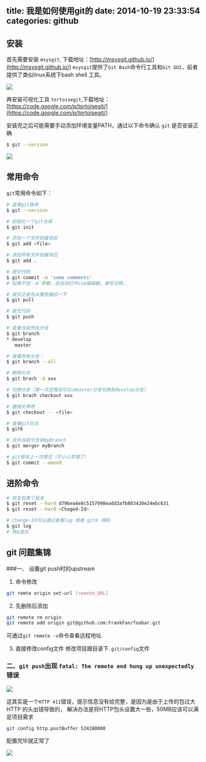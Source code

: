 title: 我是如何使用git的
date: 2014-10-19 23:33:54
categories: github
---

## 安装
首先需要安装 `msysgit`,  下载地址：[http://msysgit.github.io/](http://msysgit.github.io/)
`msysgit`提供了`Git Bash`命令行工具和`Git GUI`，前者提供了类似linux系统下bash shell 工具。

![](http://msysgit.github.io/img/git_logo.png)

再安装可视化工具 `tortoisegit`,下载地址： [https://code.google.com/p/tortoisegit/](https://code.google.com/p/tortoisegit/)


安装完之后可能需要手动添加环境变量PATH，通过以下命令确认 `git` 是否安装正确
```bash
$ git --version
```
![](http://images.cnitblog.com/blog/282019/201410/171947165916210)

## 常用命令

`git`常用命令如下：

```bash
# 查看git版本
$ git --version

# 初始化一个git仓库
$ git init

# 添加一个文件到缓存区
$ git add <file>

# 添加所有文件到缓存区
$ git add .

# 提交代码
$ git commit -m 'some comments'
# 如果不加`-m`参数，会自动打开vim编辑器，填写注释。

# 提交之前先从服务器拉一下
$ git pull

# 提交代码
$ git push

# 查看当前所在分支
$ git branch
* develop
   master

# 查看所有分支：
$ git branch --all

# 删除分支
$ git brach -d xxx

# 切换分支（第一次克隆后可以从master分支切换到develop分支）
$ git brach checkout xxx

# 撤销文修改
$ git checkout -- <file>

# 查看git日志
$ gitk

# 合并当前分支到myBranch
$ git merger myBranch

# git修改上一次提交（不小心写错了）
$ git commit --amend
```

## 进阶命令
```bash
# 恢复到某个版本
$ git reset --hard d79bea4e8c5157998eadd3afb803420e24ebc631
$ git reset --hard <Chaged-Id>

# Change-Id可以通过查看log 或者 gitk 得到
$ git log
# 按q退出
```

## git 问题集锦

###一、  设置git push时的upstream
1. 命令修改

 ```bash
git remte origin set-url [remote_URL]
 ```

2. 先删除后添加

 ```bash
git remote rm origin
git remote add origin git@github.com:FrankFan/foobar.git
 ```
可通过`git remote -v`命令查看远程地址.

3.  直接修改config文件
修改项目跟目录下`.git/config`文件

### 二、`git push`出现 `fatal: The remote end hung up unexpectedly` 错误
![](http://images.cnitblog.com/blog/282019/201501/212355499534868)

这其实是一个`HTTP 411`错误，提示信息没有给完整，是因为是由于上传的包过大 HTTP 的头出错导致的，
解决办法是将HTTP包头设置大一些，50MB应该可以满足项目需求

```bash
git config http.postBuffer 524288000
```

配置完毕就正常了

![](http://images.cnitblog.com/blog/282019/201501/212357422976424)
